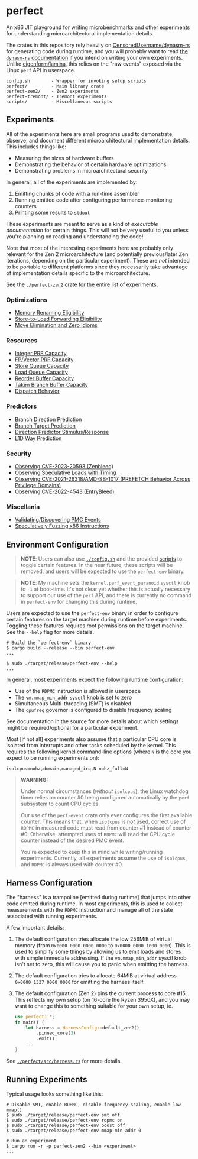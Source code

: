 # perfect

An x86 JIT playground for writing microbenchmarks and other experiments for 
understanding microarchitectural implementation details. 

The crates in this repository rely heavily on 
[CensoredUsername/dynasm-rs](https://github.com/CensoredUsername/dynasm-rs) 
for generating code during runtime, and you will probably want to read 
[the `dynasm-rs` documentation](https://censoredusername.github.io/dynasm-rs/language/index.html) if
you intend on writing your own experiments.
Unlike [eigenform/lamina](https://github.com/eigenform/lamina), this 
relies on the "raw events" exposed via the Linux `perf` API in userspace. 

```
config.sh        - Wrapper for invoking setup scripts
perfect/         - Main library crate
perfect-zen2/    - Zen2 experiments
perfect-tremont/ - Tremont experiments
scripts/         - Miscellaneous scripts
```

## Experiments

All of the experiments here are small programs used to demonstrate, observe, 
and document different microarchitectural implementation details. 
This includes things like: 

- Measuring the sizes of hardware buffers
- Demonstrating the behavior of certain hardware optimizations 
- Demonstrating problems in microarchitectural security

In general, all of the experiments are implemented by: 

1. Emitting chunks of code with a run-time assembler
2. Running emitted code after configuring performance-monitoring counters
3. Printing some results to `stdout`

These experiments are meant to serve as a kind of *executable documentation*
for certain things. This will not be very useful to you unless you're planning
on reading and understanding the code! 

Note that most of the interesting experiments here are probably only relevant
for the Zen 2 microarchitecture (and potentially previous/later Zen iterations,
depending on the particular experiment). These are *not* intended to be 
portable to different platforms since they necessarily take advantage of 
implementation details specific to the microarchitecture. 

See the [`./perfect-zen2`](./perfect-zen2/src/bin/) crate for the entire list
of experiments. 

### Optimizations

- [Memory Renaming Eligibility](./perfect-zen2/src/bin/memfile.rs)
- [Store-to-Load Forwarding Eligibility](./perfect-zen2/src/bin/stlf.rs)
- [Move Elimination and Zero Idioms](./perfect-zen2/src/bin/rename.rs)

### Resources

- [Integer PRF Capacity](./perfect-zen2/src/bin/int.rs)
- [FP/Vector PRF Capacity](./perfect-zen2/src/bin/fp.rs)
- [Store Queue Capacity](./perfect-zen2/src/bin/stq.rs)
- [Load Queue Capacity](./perfect-zen2/src/bin/ldq.rs)
- [Reorder Buffer Capacity](./perfect-zen2/src/bin/rob.rs)
- [Taken Branch Buffer Capacity](./perfect-zen2/src/bin/tbb.rs)
- [Dispatch Behavior](./perfect-zen2/src/bin/dispatch.rs)

### Predictors

- [Branch Direction Prediction](./perfect-zen2/src/bin/bp.rs)
- [Branch Target Prediction](./perfect-zen2/src/bin/btb.rs)
- [Direction Predictor Stimulus/Response](./perfect-zen2/src/bin/bp-pattern.rs)
- [L1D Way Prediction](./perfect-zen2/src/bin/dcache.rs)

### Security

- [Observing CVE-2023-20593 (Zenbleed)](./perfect-zen2/src/bin/zenbleed.rs)
- [Observing Speculative Loads with Timing](./perfect-zen2/src/bin/flush-reload.rs)
- [Observing CVE-2021-26318/AMD-SB-1017 (PREFETCH Behavior Across Privilege Domains)](./perfect-zen2/src/bin/prefetch.rs)
- [Observing CVE-2022-4543 (EntryBleed)](./perfect-zen2/src/bin/entrybleed.rs)

### Miscellania

- [Validating/Discovering PMC Events](./perfect-zen2/src/bin/pmc.rs)
- [Speculatively Fuzzing x86 Instructions](./perfect-zen2/src/bin/specdec.rs)


## Environment Configuration

> **NOTE**: Users can also use [`./config.sh`](./config.sh) and the provided 
> [scripts](./scripts/) to toggle certain features. In the near future, these
> scripts will be removed, and users will be expected to use the `perfect-env`
> binary. 

> **NOTE**: My machine sets the `kernel.perf_event_paranoid` `sysctl` knob 
> to `-1` at boot-time. It's not clear yet whether this is actually necessary
> to support our use of the `perf` API, and there is currently no command in 
> `perfect-env` for changing this during runtime. 

Users are expected to use the `perfect-env` binary in order to configure 
certain features on the target machine during runtime before experiments. 
Toggling these features requires root permissions on the target machine. 
See the `--help` flag for more details. 

```
# Build the `perfect-env` binary
$ cargo build --release --bin perfect-env
...

$ sudo ./target/release/perfect-env --help
...
```

In general, most experiments expect the following runtime configuration:

- Use of the `RDPMC` instruction is allowed in userspace
- The `vm.mmap_min_addr` `sysctl` knob is set to zero
- Simultaneous Multi-threading (SMT) is disabled
- The `cpufreq` governor is configured to disable frequency scaling

See documentation in the source for more details about which settings might 
be required/optional for a particular experiment.

Most [if not all] experiments also assume that a particular CPU core is 
isolated from interrupts and other tasks scheduled by the kernel. 
This requires the following kernel command-line options (where `N` is the core 
you expect to be running experiments on):

```
isolcpus=nohz,domain,managed_irq,N nohz_full=N
```

> **WARNING:**
>
> Under normal circumstances (*without* `isolcpus`), the Linux watchdog timer
> relies on counter #0 being configured automatically by the `perf` subsystem
> to count CPU cycles.
>
> Our use of the `perf-event` crate only ever configures the first available 
> counter. This means that, when `isolcpus` is *not* used, correct use of 
> `RDPMC` in measured code must read from counter #1 instead of counter #0. 
> Otherwise, attempted uses of `RDPMC` will read the CPU cycle counter instead
> of the desired PMC event. 
>
> You're expected to keep this in mind while writing/running experiments. 
> Currently, all experiments assume the use of `isolcpus`, and `RDPMC` is 
> always used with counter #0. 


## Harness Configuration

The "harness" is a trampoline [emitted during runtime] that jumps into other 
code emitted during runtime. In most experiments, this is used to collect 
measurements with the `RDPMC` instruction and manage all of the state 
associated with running experiments. 

A few important details: 

1. The default configuration tries allocate the low 256MiB of virtual 
   memory (from `0x0000_0000_0000_0000` to `0x0000_0000_1000_0000`). This is 
   used to simplify some things by allowing us to emit loads and stores with 
   simple immediate addressing. If the `vm.mmap_min_addr` sysctl knob isn't 
   set to zero, this will cause you to panic when emitting the harness.

2. The default configuration tries to allocate 64MiB at virtual address 
   `0x0000_1337_0000_0000` for emitting the harness itself.

3. The default configuration (Zen 2) pins the current process to core #15.
   This reflects my own setup (on 16-core the Ryzen 3950X), and you may want 
   to change this to something suitable for your own setup, ie.
   ```rust
   use perfect::*;
   fn main() {
       let harness = HarnessConfig::default_zen2()
           .pinned_core(3)
           .emit();
       ...
   }
   ```

See [`./perfect/src/harness.rs`](./perfect/src/harness.rs) for more details. 

## Running Experiments

Typical usage looks something like this: 

``` 
# Disable SMT, enable RDPMC, disable frequency scaling, enable low mmap() 
$ sudo ./target/release/perfect-env smt off
$ sudo ./target/release/perfect-env rdpmc on
$ sudo ./target/release/perfect-env boost off
$ sudo ./target/release/perfect-env mmap-min-addr 0

# Run an experiment
$ cargo run -r -p perfect-zen2 --bin <experiment>
...

```

